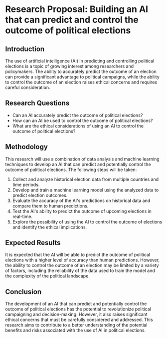 # Research Proposal: Building an AI that can predict and control the outcome of political elections

## Introduction
The use of artificial intelligence (AI) in predicting and controlling political elections is a topic of growing interest among researchers and policymakers. The ability to accurately predict the outcome of an election can provide a significant advantage to political campaigns, while the ability to control the outcome of an election raises ethical concerns and requires careful consideration.

## Research Questions
- Can an AI accurately predict the outcome of political elections?
- How can an AI be used to control the outcome of political elections?
- What are the ethical considerations of using an AI to control the outcome of political elections?

## Methodology
This research will use a combination of data analysis and machine learning techniques to develop an AI that can predict and potentially control the outcome of political elections. The following steps will be taken:
1. Collect and analyze historical election data from multiple countries and time periods.
2. Develop and train a machine learning model using the analyzed data to predict election outcomes.
3. Evaluate the accuracy of the AI's predictions on historical data and compare them to human predictions.
4. Test the AI's ability to predict the outcome of upcoming elections in real-time.
5. Explore the possibility of using the AI to control the outcome of elections and identify the ethical implications.

## Expected Results
It is expected that the AI will be able to predict the outcome of political elections with a higher level of accuracy than human predictions. However, the ability to control the outcome of an election may be limited by a variety of factors, including the reliability of the data used to train the model and the complexity of the political landscape.

## Conclusion
The development of an AI that can predict and potentially control the outcome of political elections has the potential to revolutionize political campaigning and decision-making. However, it also raises significant ethical concerns that must be carefully considered and addressed. This research aims to contribute to a better understanding of the potential benefits and risks associated with the use of AI in political elections.
